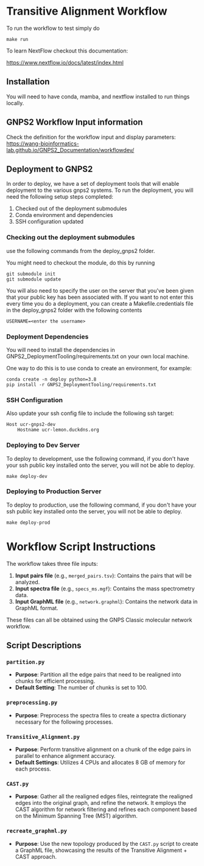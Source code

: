 # Transitive Alignment Workflow

To run the workflow to test simply do

```
make run
```

To learn NextFlow checkout this documentation:

https://www.nextflow.io/docs/latest/index.html

## Installation

You will need to have conda, mamba, and nextflow installed to run things locally. 

## GNPS2 Workflow Input information

Check the definition for the workflow input and display parameters:
https://wang-bioinformatics-lab.github.io/GNPS2_Documentation/workflowdev/


## Deployment to GNPS2

In order to deploy, we have a set of deployment tools that will enable deployment to the various gnps2 systems. To run the deployment, you will need the following setup steps completed:

1. Checked out of the deployment submodules
1. Conda environment and dependencies
1. SSH configuration updated

### Checking out the deployment submodules

use the following commands from the deploy_gnps2 folder. 

You might need to checkout the module, do this by running

```
git submodule init
git submodule update
```

You will also need to specify the user on the server that you've been given that your public key has been associated with. If you want to not enter this every time you do a deployment, you can create a Makefile.credentials file in the deploy_gnps2 folder with the following contents

```
USERNAME=<enter the username>
```

### Deployment Dependencies

You will need to install the dependencies in GNPS2_DeploymentTooling/requirements.txt on your own local machine. 

One way to do this is to use conda to create an environment, for example:

```
conda create -n deploy python=3.8
pip install -r GNPS2_DeploymentTooling/requirements.txt
```

### SSH Configuration

Also update your ssh config file to include the following ssh target:

```
Host ucr-gnps2-dev
    Hostname ucr-lemon.duckdns.org
```

### Deploying to Dev Server

To deploy to development, use the following command, if you don't have your ssh public key installed onto the server, you will not be able to deploy.

```
make deploy-dev
```

### Deploying to Production Server

To deploy to production, use the following command, if you don't have your ssh public key installed onto the server, you will not be able to deploy.

```
make deploy-prod
```

# Workflow Script Instructions

The workflow takes three file inputs:
1. **Input pairs file** (e.g., `merged_pairs.tsv`): Contains the pairs that will be analyzed.
2. **Input spectra file** (e.g., `specs_ms.mgf`): Contains the mass spectrometry data.
3. **Input GraphML file** (e.g., `network.graphml`): Contains the network data in GraphML format.

These files can all be obtained using the GNPS Classic molecular network workflow.

## Script Descriptions

### `partition.py`
- **Purpose**: Partition all the edge pairs that need to be realigned into chunks for efficient processing.
- **Default Setting**: The number of chunks is set to 100.

### `preprocessing.py`
- **Purpose**: Preprocess the spectra files to create a spectra dictionary necessary for the following processes.

### `Transitive_Alignment.py`
- **Purpose**: Perform transitive alignment on a chunk of the edge pairs in parallel to enhance alignment accuracy.
- **Default Settings**: Utilizes 4 CPUs and allocates 8 GB of memory for each process.

### `CAST.py`
- **Purpose**: Gather all the realigned edges files, reintegrate the realigned edges into the original graph, and refine the network. It employs the CAST algorithm for network filtering and refines each component based on the Minimum Spanning Tree (MST) algorithm.

### `recreate_graphml.py`
- **Purpose**: Use the new topology produced by the `CAST.py` script to create a GraphML file, showcasing the results of the Transitive Alignment + CAST approach.




